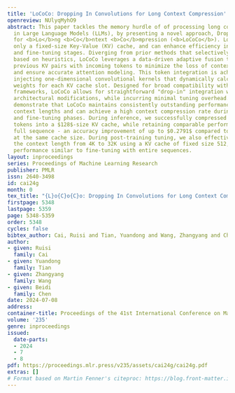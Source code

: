 ```yaml
---
title: 'LoCoCo: Dropping In Convolutions for Long Context Compression'
openreview: NUlyqMyhO9
abstract: This paper tackles the memory hurdle of of processing long context sequences
  in Large Language Models (LLMs), by presenting a novel approach, Dropping In Convolutions
  for <b>Lo</b>ng <b>Co</b>ntext <b>Co</b>mpression (<b>LoCoCo</b>). LoCoCo employs
  only a fixed-size Key-Value (KV) cache, and can enhance efficiency in both inference
  and fine-tuning stages. Diverging from prior methods that selectively drop KV pairs
  based on heuristics, LoCoCo leverages a data-driven adaptive fusion technique, blending
  previous KV pairs with incoming tokens to minimize the loss of contextual information
  and ensure accurate attention modeling. This token integration is achieved through
  injecting one-dimensional convolutional kernels that dynamically calculate mixing
  weights for each KV cache slot. Designed for broad compatibility with existing LLM
  frameworks, LoCoCo allows for straightforward "drop-in" integration without needing
  architectural modifications, while incurring minimal tuning overhead. Experiments
  demonstrate that LoCoCo maintains consistently outstanding performance across various
  context lengths and can achieve a high context compression rate during both inference
  and fine-tuning phases. During inference, we successfully compressed up to $3482$
  tokens into a $128$-size KV cache, while retaining comparable performance to the
  full sequence - an accuracy improvement of up to $0.2791$ compared to baselines
  at the same cache size. During post-training tuning, we also effectively extended
  the context length from 4K to 32K using a KV cache of fixed size 512, achieving
  performance similar to fine-tuning with entire sequences.
layout: inproceedings
series: Proceedings of Machine Learning Research
publisher: PMLR
issn: 2640-3498
id: cai24g
month: 0
tex_title: "{L}o{C}o{C}o: Dropping In Convolutions for Long Context Compression"
firstpage: 5348
lastpage: 5359
page: 5348-5359
order: 5348
cycles: false
bibtex_author: Cai, Ruisi and Tian, Yuandong and Wang, Zhangyang and Chen, Beidi
author:
- given: Ruisi
  family: Cai
- given: Yuandong
  family: Tian
- given: Zhangyang
  family: Wang
- given: Beidi
  family: Chen
date: 2024-07-08
address:
container-title: Proceedings of the 41st International Conference on Machine Learning
volume: '235'
genre: inproceedings
issued:
  date-parts:
  - 2024
  - 7
  - 8
pdf: https://proceedings.mlr.press/v235/assets/cai24g/cai24g.pdf
extras: []
# Format based on Martin Fenner's citeproc: https://blog.front-matter.io/posts/citeproc-yaml-for-bibliographies/
---
```

